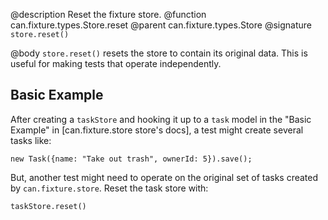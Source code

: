 @description Reset the fixture store.
@function can.fixture.types.Store.reset
@parent can.fixture.types.Store
@signature `store.reset()`

@body
`store.reset()` resets the store to contain its original data. This is useful for making tests that operate independently.

## Basic Example

After creating a `taskStore` and hooking it up to a `task` model in the "Basic Example" in [can.fixture.store store's docs], a test might create several tasks like:

    new Task({name: "Take out trash", ownerId: 5}).save();

But, another test might need to operate on the original set of tasks created by `can.fixture.store`. Reset the task store with:

    taskStore.reset()

